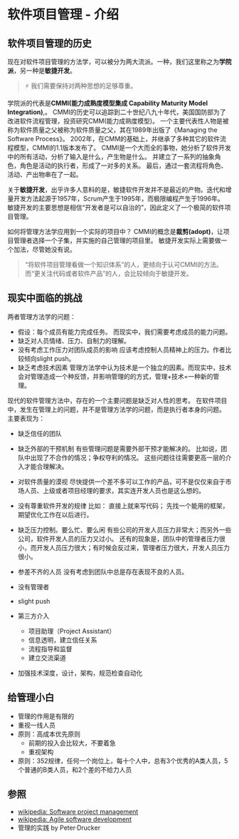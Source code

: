 # 软件项目管理 - 介绍

## 软件项目管理的历史

现在对软件项目管理的方法学，可以被分为两大流派。一种，我们这里称之为**学院派**，另一种是**敏捷开发**。
> :zap: 我们需要保持对两种思想的足够尊重。

学院派的代表是**CMMI(能力成熟度模型集成 Capability Maturity Model Integration)**,。
CMMI的历史可以追踪到二十世纪八九十年代，美国国防部为了改进软件流程管理，投资研究CMM(能力成熟度模型)。
一个主要代表性人物是被称为软件质量之父被称为软件质量之父，其在1989年出版了《Managing the Software Process》。
2002年，在CMM的基础上，并继承了多种其它的软件流程模型，CMMI的1.1版本发布了。
CMMI是一个大而全的事物，她分析了软件开发中的所有活动，分析了输入是什么，产生物是什么。
并建立了一系列的抽象角色，角色是活动的执行者，形成了一对多的关系。
最后，通过一套流程将角色、活动、产出物串在了一起。

关于**敏捷开发**，出乎许多人意料的是，敏捷软件开发并不是最近的产物。迭代和增量开发方法起源于1957年，Scrum产生于1995年，而极限编程产生于1996年。
敏捷开发的主要思想是相信“开发者是可以自治的”，因此定义了一个极简的软件项目管理。

如何将管理方法学应用到一个实际的项目中？
CMMI的概念是**裁剪(adopt)**，让项目管理者选择一个子集，并实施的自己管理的项目里。
敏捷开发实际上需要做一个加法，尽管她没有说。

> “将软件项目管理看做一个知识体系”的人，更倾向于认可CMMI的方法。
> 而“更关注代码或者软件产品”的人，会比较倾向于敏捷开发。

## 现实中面临的挑战

两者管理方法学的问题：
- 假设：每个成员有能力完成任务。
  而现实中，我们需要考虑成员的能力问题。
- 缺乏对人员情绪、压力、自制力的理解。
- 没有考虑工作压力对团队成员的影响
  应该考虑控制人员精神上的压力。作者比较倾向slight push。
- 缺乏考虑技术因素
  管理方法学中认为技术是一个独立的因素。而现实中，技术会对管理造成一个种反馈，并影响管理的的方式，管理+技术=一种新的管理。

现代的软件管理方法中，存在的一个主要问题是缺乏对人性的思考。
在软件项目中，发生在管理上的问题，并不是管理方法学的问题，而是执行者本身的问题。
主要表现为：
- 缺乏信任的团队
- 缺乏外部的干预机制
  有些管理问题是需要外部干预才能解决的。
	比如说，团队中出现了不合作的情况；争权夺利的情况。
	这些问题往往需要更高一层的介入才能合理解决。
- 对软件质量的漠视
	尽快提供一个差不多可以工作的产品，可不是仅仅来自于市场人员、上级或者项目经理的要求，其实连开发人员也是这么想的。
- 没有尊重软件开发的规律
  比如：
	直接上就来写代码；
	先找一个能用的框架，期望优化工作在以后进行。
- 缺乏压力控制。要么忙、要么闲
  有些公司的开发人员压力非常大；而另外一些公司，软件开发人员的压力又过小。
	还有的现象是，团队中的管理者压力很小，而开发人员压力很大；有时候会反过来，管理者压力很大，开发人员压力很小。
- 参差不齐的人员
  没有考虑到团队中总是存在表现不良的人员。

- 没有管理者
- slight push
- 第三方介入
  - 项目助理（Project Assistant）
  - 信息透明，建立信任关系
  - 流程指导和监督
  - 建立交流渠道
- 加强技术深度，设计，架构，规范检查自动化

## 给管理小白
- 管理的作用是有限的
- 重视一线人员
- 原则：高成本优先原则
  - 前期的投入会比较大，不要着急
  - 重视架构
- 原则：352规律，任何一个岗位上，每十个人中，总有3个优秀的A类人员，5个普通的B类人员，和2个差的不给力人员

## 参照
- [wikipedia: Software project management](https://en.wikipedia.org/wiki/Software_project_management)
- [wikipedia: Agile software development](https://en.wikipedia.org/wiki/Agile_software_development)
- 管理的实践 by Peter·Drucker
